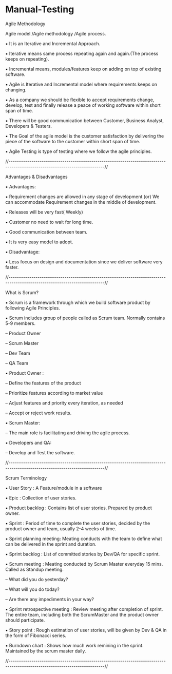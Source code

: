 # Manual-Testing

Agile Methodology

Agile model /Agile methodology /Agile process.

▪ It is an Iterative and Incremental Approach.

▪ Iterative means same process repeating again and again.(The process keeps on repeating).

▪ Incremental means, modules/features keep on adding on top of existing software.

▪ Agile is Iterative and Incremental model where requirements keeps on changing.

▪ As a company we should be flexible to accept requirements change, develop, test and finally
release a peace of working software within short span of time.

▪ There will be good communication between Customer, Business Analyst, Developers & Testers.

▪ The Goal of the agile model is the customer satisfaction by delivering the piece of the software to
the customer within short span of time.

▪ Agile Testing is type of testing where we follow the agile principles.

//----------------------------------------------------------------------------------------------------------------------------//

Advantages & Disadvantages

▪ Advantages:

▪ Requirement changes are allowed in any stage of development (or) We can accommodate
Requirement changes in the middle of development.

▪ Releases will be very fast( Weekly)

▪ Customer no need to wait for long time.

▪ Good communication between team.

▪ It is very easy model to adopt.

▪ Disadvantage:

▪ Less focus on design and documentation since we deliver software very faster.

//----------------------------------------------------------------------------------------------------------------------------//

What is Scrum?

▪ Scrum is a framework through which we build software product by following Agile Principles.

▪ Scrum includes group of people called as Scrum team. Normally contains 5-9 members.

– Product Owner

– Scrum Master

– Dev Team

– QA Team

▪ Product Owner :

– Define the features of the product

– Prioritize features according to market value

– Adjust features and priority every iteration, as needed

– Accept or reject work results.

▪ Scrum Master:

– The main role is facilitating and driving the agile process.

▪ Developers and QA:

– Develop and Test the software.

//----------------------------------------------------------------------------------------------------------------------------//

Scrum Terminology

▪ User Story : A Feature/module in a software

▪ Epic : Collection of user stories.

▪ Product backlog : Contains list of user stories. Prepared by product owner.

▪ Sprint : Period of time to complete the user stories, decided by the product owner and team, usually 2-4
weeks of time.

▪ Sprint planning meeting: Meating conducts with the team to define what can be delivered in
the sprint and duration.

▪ Sprint backlog : List of committed stories by Dev/QA for specific sprint.

▪ Scrum meeting : Meating conducted by Scrum Master everyday 15 mins. Called as Standup meeting.

– What did you do yesterday?

– What will you do today?

– Are there any impediments in your way?

▪ Sprint retrospective meeting : Review meeting after completion of sprint. The entire team, including
both the ScrumMaster and the product owner should participate.

▪ Story point : Rough estimation of user stories, will be given by Dev & QA in the form of Fibonacci series.

▪ Burndown chart : Shows how much work remining in the sprint. Maintained by the scrum master daily.

//----------------------------------------------------------------------------------------------------------------------------//
